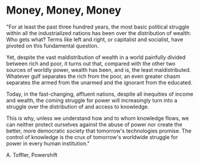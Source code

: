 # Money, Money, Money

"For at least the past three hundred years, the most basic political struggle within all the industrialized nations has been over the distribution of wealth: Who gets what? Terms like left and right, or capitalist and socialist, have pivoted on this fundamental question.

Yet, despite the vast maldistribution of wealth in a world painfully divided between rich and poor, it turns out that, compared with the other two sources of worldly power, wealth has been, and is, the least maldistributed. Whatever gulf separates the rich from the poor, an even greater chasm separates the armed from the unarmed and the ignorant from the educated.

Today, in the fast-changing, affluent nations, despite all inequities of income and wealth, the coming struggle for power will increasingly turn into a struggle over the distribution of and access to knowledge.

This is why, unless we understand how and to whom knowledge flows, we can neither protect ourselves against the abuse of power nor create the better, more democratic society that tomorrow's technologies promise. The control of knowledge is the crux of tomorrow's worldwide struggle for power in every human institution."

A. Toffler, Powershift

